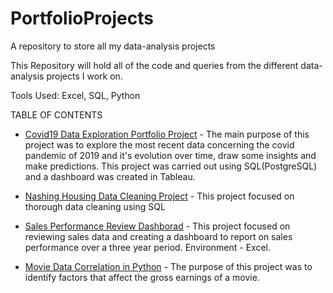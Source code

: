 # PortfolioProjects

A repository to store all my data-analysis projects

This Repository will hold all of the code and queries from the different data-analysis projects I work on.

Tools Used: Excel, SQL, Python

TABLE OF CONTENTS

* [Covid19 Data Exploration Portfolio Project](/Covid19_Data_Exploration.sql) - The main purpose of this project was to explore the most recent data concerning the covid pandemic of 2019 and it's evolution over time, draw some insights and make predictions. This project was carried out using SQL(PostgreSQL) and a dashboard was created in Tableau.

* [Nashing Housing Data Cleaning Project](/NashvilleHousingPrortfolioProject.sql) - This project focused on thorough data cleaning using SQL

* [Sales Performance Review Dashborad](/SalesPerformanceReview.xlsx) - This project focused on reviewing sales data and creating a dashboard to report on sales performance over a three year period. Environment - Excel.

* [Movie Data Correlation in Python](/Data%20Correlation%20in%20Python.ipynb) - The purpose of this project was to identify factors that affect the gross earnings of a movie.
